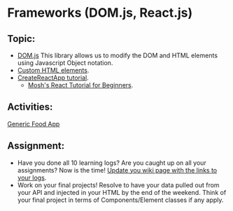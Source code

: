 # Frameworks (DOM.js, React.js)

## Topic:

* [DOM.js](https://github.com/lenincompres/DOM.js) This library allows us to modify the DOM and HTML elements using Javascript Object notation.
* [Custom HTML elements](https://developer.mozilla.org/en-US/docs/Web/API/Web_components/Using_custom_elements).
* [CreateReactApp tutorial](https://www.taniarascia.com/getting-started-with-react/).
  * [Mosh's React Tutorial for Beginners](https://www.youtube.com/watch?v=SqcY0GlETPk).

## Activities:

[Generic Food App](https://github.com/lenincompres/ima-front-end-web/tree/main/projects/csv/1-food)


## Assignment:

* Have you done all 10 learning logs? Are you caught up on all your assignments? Now is the time! [Update you wiki page with the links to your logs](https://github.com/lenincompres/ima-few-2024/wiki).
* Work on your final projects! Resolve to have your data pulled out from your API and injected in your HTML by the end of the weekend. Think of your final project in terms of Components/Element classes if any apply.
